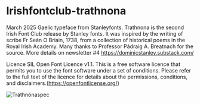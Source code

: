 # Irishfontclub-trathnona
March 2025 Gaelic typeface from Stanleyfonts.
Trathnona is the second Irish Font Club release by Stanley fonts.
It was inspired by the writing of scribe Fr Seán O Briain, 1738, from a collection of historical poems in the Royal Irish Academy.
Many thanks to Professor Pádraig A. Breatnach for the source.
More details on newsletter #4 https://dominicstanley.substack.com/

Licence SIL Open Font Licence v1.1. This is a free software licence that permits you to use the font software under a set of conditions. Please refer to the full text of the licence for details about the permissions, conditions, and disclaimers.(https://openfontlicense.org/)

![Tráthnónaspec](https://github.com/user-attachments/assets/a156091d-dc0c-4ed3-97a5-430728977f36)
